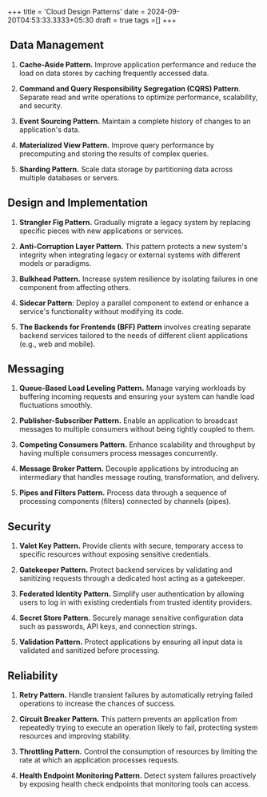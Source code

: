 +++
title = 'Cloud Design Patterns'
date = 2024-09-20T04:53:33.3333+05:30
draft = true
tags =[]
+++ 

##  Data Management
1. **Cache-Aside Pattern.** Improve application performance and reduce the load on data stores by caching frequently accessed data.

2. **Command and Query Responsibility Segregation (CQRS) Pattern**. Separate read and write operations to optimize performance, scalability, and security.

3. **Event Sourcing Pattern.** Maintain a complete history of changes to an application's data.

4. **Materialized View Pattern.** Improve query performance by precomputing and storing the results of complex queries.

5. **Sharding Pattern.** Scale data storage by partitioning data across multiple databases or servers.

## Design and Implementation

1. **Strangler Fig Pattern.** Gradually migrate a legacy system by replacing specific pieces with new applications or services.

2. **Anti-Corruption Layer Pattern.** This pattern protects a new system's integrity when integrating legacy or external systems with different models or paradigms.

3. **Bulkhead Pattern.** Increase system resilience by isolating failures in one component from affecting others.

4. **Sidecar Pattern**: Deploy a parallel component to extend or enhance a service's functionality without modifying its code.

5. **The Backends for Frontends (BFF) Pattern** involves creating separate backend services tailored to the needs of different client applications (e.g., web and mobile).

## Messaging

1. **Queue-Based Load Leveling Pattern.** Manage varying workloads by buffering incoming requests and ensuring your system can handle load fluctuations smoothly.

2. **Publisher-Subscriber Pattern.** Enable an application to broadcast messages to multiple consumers without being tightly coupled to them.

3. **Competing Consumers Pattern.** Enhance scalability and throughput by having multiple consumers process messages concurrently.

4. **Message Broker Pattern.** Decouple applications by introducing an intermediary that handles message routing, transformation, and delivery.

5. **Pipes and Filters Pattern.** Process data through a sequence of processing components (filters) connected by channels (pipes).

## Security

1. **Valet Key Pattern.** Provide clients with secure, temporary access to specific resources without exposing sensitive credentials.

2. **Gatekeeper Pattern.** Protect backend services by validating and sanitizing requests through a dedicated host acting as a gatekeeper.

3. **Federated Identity Pattern.** Simplify user authentication by allowing users to log in with existing credentials from trusted identity providers.

4. **Secret Store Pattern.** Securely manage sensitive configuration data such as passwords, API keys, and connection strings.

5. **Validation Pattern.** Protect applications by ensuring all input data is validated and sanitized before processing.

## Reliability

1. **Retry Pattern.** Handle transient failures by automatically retrying failed operations to increase the chances of success.

2. **Circuit Breaker Pattern.** This pattern prevents an application from repeatedly trying to execute an operation likely to fail, protecting system resources and improving stability.

3. **Throttling Pattern.** Control the consumption of resources by limiting the rate at which an application processes requests.

4. **Health Endpoint Monitoring Pattern.** Detect system failures proactively by exposing health check endpoints that monitoring tools can access.